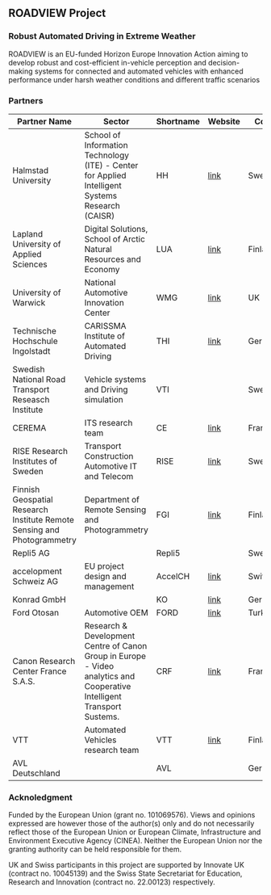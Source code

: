 ## ROADVIEW Project

### Robust Automated Driving in Extreme Weather

ROADVIEW is an EU-funded Horizon Europe Innovation Action aiming to develop robust and cost-efficient in-vehicle perception and decision-making systems for connected and automated vehicles with enhanced performance under harsh weather conditions and different traffic scenarios

### Partners

| Partner Name                                                                                      | Sector                                  | Shortname | Website | Country     |
|---------------------------------------------------------------------------------------------------|-----------------------------------------|-----------|---------|-------------|
| Halmstad University                                                                               | School of Information Technology (ITE) - Center for Applied Intelligent Systems Research (CAISR)       | HH        |[link](https://www.hh.se/english.html) | Sweden      |
| Lapland University of Applied Sciences                                                            | Digital Solutions, School of Arctic Natural Resources and Economy                  | LUA       | [link](https://www.lapinamk.fi/en/)      | Finland     |
| University of Warwick                                                                             | National Automotive Innovation Center   | WMG       | [link](https://warwick.ac.uk/fac/sci/wmg/)       | UK          |
| Technische Hochschule Ingolstadt                                                                  | CARISSMA Institute of Automated Driving | THI       | [link](https://www.thi.de/en/research/carissma/c-iad/)        | Germany     |
| Swedish National Road Transport Reseasch Institute                                                |Vehicle systems and Driving simulation| VTI       |         | Sweden      |
| CEREMA  |ITS research team | CE        | [link](https://www.cerema.fr/en/innovation-recherche/recherche/equipes/its-intelligent-transport-systems-towards-greater-safety-and)    | France      |
| RISE Research Institutes of Sweden                                                                |Transport Construction Automotive IT and Telecom| RISE      | [link](https://www.ri.se/en/industry-or-sector)  | Sweden      |
| Finnish Geospatial Research Institute Remote Sensing and Photogrammetry                           |Department of Remote Sensing and Photogrammetry| FGI       |   [link](https://www.maanmittauslaitos.fi/en/research)      | Finland     |
| Repli5 AG                                                                                         |                                         | Repli5    |         | Sweden      |
| accelopment Schweiz AG                                                                                       |EU project design and management| AccelCH   |  [link](https://accelopment.com/) | Switzerland |
| Konrad GmbH                                                                                       |                                         | KO        |   [link](https://www.konrad-technologies.com/)      | Germany     |
| Ford Otosan                                                                                       |Automotive OEM  | FORD      | [link](https://fordotosan.com.tr/en)        | Turkey      |
| Canon Research Center France S.A.S.                                                                             |Research & Development Centre of Canon Group in Europe  - Video analytics and Cooperative Intelligent Transport Sustems.                                         | CRF       |   [link](https://www.crf.canon.fr/)      | France      |
| VTT                                                                                               | Automated Vehicles research team  | VTT       | [link](https://www.vttresearch.com/en/ourservices/automated-driving-and-smart-mobility-services) | Finland     |
| AVL Deutschland                                                                                     |                                         | AVL       |         | Germany     |


### Acknoledgment
Funded by the European Union (grant no. 101069576). Views and opinions expressed are however those of the author(s) only and do not necessarily reflect those of the European Union or European Climate, Infrastructure and Environment Executive Agency (CINEA). Neither the European Union nor the granting authority can be held responsible for them.

UK and Swiss participants in this project are supported by Innovate UK (contract no. 10045139) and the Swiss State Secretariat for Education, Research and Innovation (contract no. 22.00123) respectively.
